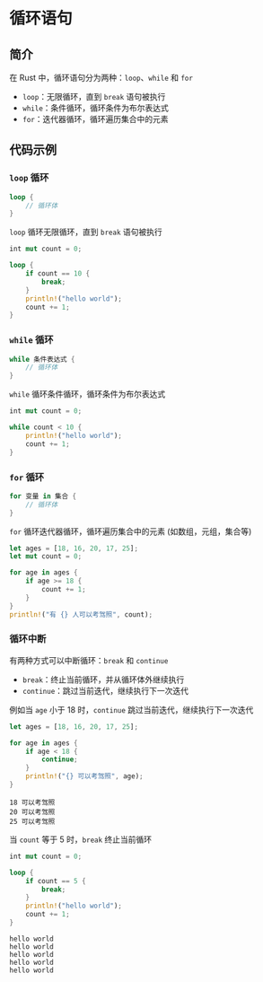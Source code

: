 # 循环语句

## 简介

在 Rust 中，循环语句分为两种：`loop`、`while` 和 `for`

- `loop`：无限循环，直到 `break` 语句被执行
- `while`：条件循环，循环条件为布尔表达式
- `for`：迭代器循环，循环遍历集合中的元素

## 代码示例

### `loop` 循环

```rust
loop {
    // 循环体
}
```

`loop` 循环无限循环，直到 `break` 语句被执行

```rust
int mut count = 0;

loop {
    if count == 10 {
        break;
    }
    println!("hello world");
    count += 1;
}
```

### `while` 循环

```rust
while 条件表达式 {
    // 循环体
}
```

`while` 循环条件循环，循环条件为布尔表达式

```rust
int mut count = 0;

while count < 10 {
    println!("hello world");
    count += 1;
}
```

### `for` 循环

```rust
for 变量 in 集合 {
    // 循环体
}
```

`for` 循环迭代器循环，循环遍历集合中的元素 (如数组，元组，集合等)

```rust
let ages = [18, 16, 20, 17, 25];
let mut count = 0;

for age in ages {
    if age >= 18 {
        count += 1;
    }
}
println!("有 {} 人可以考驾照", count);
```

### 循环中断

有两种方式可以中断循环：`break` 和 `continue`

- `break`：终止当前循环，并从循环体外继续执行
- `continue`：跳过当前迭代，继续执行下一次迭代

例如当 `age` 小于 18 时，`continue` 跳过当前迭代，继续执行下一次迭代

```rust
let ages = [18, 16, 20, 17, 25];

for age in ages {
    if age < 18 {
        continue;
    }
    println!("{} 可以考驾照", age);
}
```

```
18 可以考驾照
20 可以考驾照
25 可以考驾照
```

当 `count` 等于 5 时，`break` 终止当前循环

```rust
int mut count = 0;

loop {
    if count == 5 {
        break;
    }
    println!("hello world");
    count += 1;
}
```

```
hello world
hello world
hello world
hello world
hello world
```